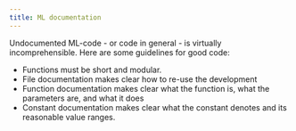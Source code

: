 ```yaml
---
title: ML documentation
---
```


Undocumented ML-code - or code in general - is virtually incomprehensible.
Here are some guidelines for good code:
- Functions must be short and modular.
- File documentation makes clear how to re-use the development
- Function documentation makes clear what the function is, what the parameters are, and what it does
- Constant documentation makes clear what the constant denotes and its reasonable value ranges.
